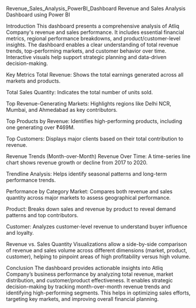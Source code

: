 Revenue_Sales_Analysis_PowerBI_Dashboard
Revenue and Sales Analysis Dashboard using Power BI

Introduction
This dashboard presents a comprehensive analysis of Atliq Company's revenue and sales performance. It includes essential financial metrics, regional performance breakdowns, and product/customer-level insights. The dashboard enables a clear understanding of total revenue trends, top-performing markets, and customer behavior over time. Interactive visuals help support strategic planning and data-driven decision-making.


Key Metrics
Total Revenue: Shows the total earnings generated across all markets and products.

Total Sales Quantity: Indicates the total number of units sold.

Top Revenue-Generating Markets: Highlights regions like Delhi NCR, Mumbai, and Ahmedabad as key contributors.

Top Products by Revenue: Identifies high-performing products, including one generating over ₹469M.

Top Customers: Displays major clients based on their total contribution to revenue.


Revenue Trends (Month-over-Month)
Revenue Over Time: A time-series line chart shows revenue growth or decline from 2017 to 2020.

Trendline Analysis: Helps identify seasonal patterns and long-term performance trends.


Performance by Category
Market: Compares both revenue and sales quantity across major markets to assess geographical performance.

Product: Breaks down sales and revenue by product to reveal demand patterns and top contributors.

Customer: Analyzes customer-level revenue to understand buyer influence and loyalty.


Revenue vs. Sales Quantity
Visualizations allow a side-by-side comparison of revenue and sales volume across different dimensions (market, product, customer), helping to pinpoint areas of high profitability versus high volume.


Conclusion
The dashboard provides actionable insights into Atliq Company’s business performance by analyzing total revenue, market distribution, and customer/product effectiveness. It enables strategic decision-making by tracking month-over-month revenue trends and identifying high-performing segments. This helps in optimizing sales efforts, targeting key markets, and improving overall financial planning.
